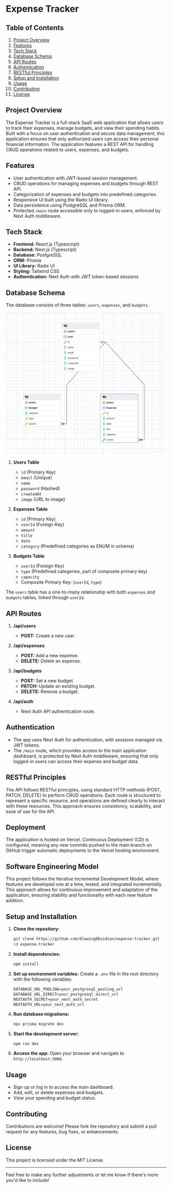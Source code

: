 # Expense Tracker

## Table of Contents

1. [Project Overview](#project-overview)
2. [Features](#features)
3. [Tech Stack](#tech-stack)
4. [Database Schema](#database-schema)
5. [API Routes](#api-routes)
6. [Authentication](#authentication)
7. [RESTful Principles](#restful-principles)
8. [Setup and Installation](#setup-and-installation)
9. [Usage](#usage)
10. [Contributing](#contributing)
11. [License](#license)

## Project Overview

The Expense Tracker is a full-stack SaaS web application that allows users to track their expenses, manage budgets, and view their spending habits. Built with a focus on user authentication and secure data management, this application ensures that only authorized users can access their personal financial information. The application features a REST API for handling CRUD operations related to users, expenses, and budgets.

## Features

- User authentication with JWT-based session management.
- CRUD operations for managing expenses and budgets through REST API.
- Categorization of expenses and budgets into predefined categories.
- Responsive UI built using the Radix UI library.
- Data persistence using PostgreSQL and Prisma ORM.
- Protected `/main` route accessible only to logged-in users, enforced by Next Auth middleware.

## Tech Stack

- **Frontend:** React.js (Typescript)
- **Backend:** Next.js (Typescript)
- **Database:** PostgreSQL
- **ORM:** Prisma
- **UI Library:** Radix UI
- **Styling:** Tailwind CSS
- **Authentication:** Next Auth with JWT token-based sessions

## Database Schema

The database consists of three tables: `users`, `expenses`, and `budgets`.

![ER Diagram](docs/erd.png)

1. **Users Table**

   - `id` (Primary Key)
   - `email` (Unique)
   - `name`
   - `password` (Hashed)
   - `createdAt`
   - `image` (URL to image)

2. **Expenses Table**

   - `id` (Primary Key)
   - `userId` (Foreign Key)
   - `amount`
   - `title`
   - `date`
   - `category` (Predefined categories as ENUM in schema)

3. **Budgets Table**
   - `userId` (Foreign Key)
   - `type` (Predefined categories, part of composite primary key)
   - `capacity`
   - Composite Primary Key: (`userId`, `type`)

The `users` table has a one-to-many relationship with both `expenses` and `budgets` tables, linked through `userId`.

## API Routes

1. **/api/users**

   - **POST:** Create a new user.

2. **/api/expenses**

   - **POST:** Add a new expense.
   - **DELETE:** Delete an expense.

3. **/api/budgets**

   - **POST:** Set a new budget.
   - **PATCH:** Update an existing budget.
   - **DELETE:** Remove a budget.

4. **/api/auth**
   - Next Auth API authentication route.

## Authentication

- The app uses Next Auth for authentication, with sessions managed via JWT tokens.
- The `/main` route, which provides access to the main application dashboard, is protected by Next Auth middleware, ensuring that only logged-in users can access their expense and budget data.

## RESTful Principles

The API follows RESTful principles, using standard HTTP methods (POST, PATCH, DELETE) to perform CRUD operations. Each route is structured to represent a specific resource, and operations are defined clearly to interact with these resources. This approach ensures consistency, scalability, and ease of use for the API.

## Deployment

The application is hosted on Vercel. Continuous Deployment (CD) is configured, meaning any new commits pushed to the main branch on GitHub trigger automatic deployments to the Vercel hosting environment.

## Software Engineering Model

This project follows the Iterative Incremental Development Model, where features are developed one at a time, tested, and integrated incrementally. This approach allows for continuous improvement and adaptation of the application, ensuring stability and functionality with each new feature addition.

## Setup and Installation

1. **Clone the repository:**

   ```bash
   git clone https://github.com/GlowingObsidian/expense-tracker.git
   cd expense-tracker
   ```

2. **Install dependencies:**

   ```bash
   npm install
   ```

3. **Set up environment variables:**
   Create a `.env` file in the root directory with the following variables:

   ```env
   DATABASE_URL_POOLING=your_postgresql_pooling_url
   DATABASE_URL_DIRECT=your_postgresql_direct_url
   NEXTAUTH_SECRET=your_next_auth_secret
   NEXTAUTH_URL=your_next_auth_url
   ```

4. **Run database migrations:**

   ```bash
   npx prisma migrate dev
   ```

5. **Start the development server:**

   ```bash
   npm run dev
   ```

6. **Access the app:**
   Open your browser and navigate to `http://localhost:3000`.

## Usage

- Sign up or log in to access the main dashboard.
- Add, edit, or delete expenses and budgets.
- View your spending and budget status.

## Contributing

Contributions are welcome! Please fork the repository and submit a pull request for any features, bug fixes, or enhancements.

## License

This project is licensed under the MIT License.

---

Feel free to make any further adjustments or let me know if there's more you'd like to include!

